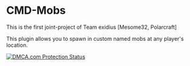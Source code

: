 <html>
<body>
<h1>CMD-Mobs</h1>
This is the first joint-project of Team exidius [Mesome32, Polarcraft] 

This plugin allows you to spawn in custom named mobs at any player's location.

<script src="//images.dmca.com/Badges/DMCABadgeHelper.min.js"></script><a href="http://www.dmca.com/Protection/Status.aspx?ID=1af9abb8-091b-4a8b-9e13-dc9a8c7ee55f" title="DMCA.com Protection Program" class="dmca-badge"> <img src ="//images.dmca.com/Badges/dmca_protected_sml_120t.png?ID=1af9abb8-091b-4a8b-9e13-dc9a8c7ee55f"  alt="DMCA.com Protection Status" /></a>
</body>
</html>
